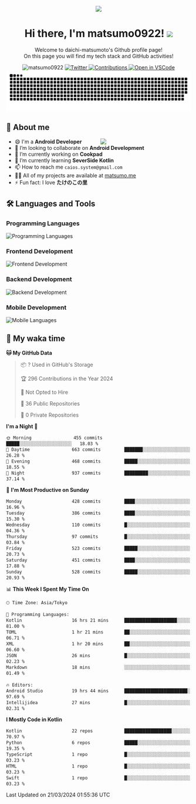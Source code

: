 <p align="center"><img src="https://capsule-render.vercel.app/api?type=waving&color=gradient&height=300&section=header&text=Hi%20I%27m%20matsumo&fontSize=90&animation=fadeIn&fontAlignY=38&desc=Welcome%20to%20daichi-matsumoto%27s%20GitHub%20profile%20&descAlignY=55&descAlign=62"></p>

<h1 align="center">Hi there, I'm matsumo0922! <img src="https://media.giphy.com/media/hvRJCLFzcasrR4ia7z/giphy.gif" width="32"></h1>

<p align="center">
Welcome to daichi-matsumoto's Github profile page!<br>
On this page you will find my tech stack and GitHub activities!
</p>

<div align="center">
  <img src="https://komarev.com/ghpvc/?username=matsumo0922&label=Profile%20views&color=ac3726&style=flat" alt="matsumo0922" />
  <a href="https://twitter.com/matsumo0922">
    <img src="https://badgen.net/badge/twitter/@matsumo0922?icon=twitter" alt="Twitter" />
  </a>
  <a href="https://qiita.com/CAIOS">
    <img src="https://badgen.org/img/qiita/CAIOS/contributions?style=flat" alt="Contributions" />
  </a>
  <a href="https://open.vscode.dev/matsumo0922/matsumo0922">
    <img alt="Open in VSCode" src="https://img.shields.io/static/v1?logo=visualstudiocode&label=&message=Open%20in%20Visual%20Studio%20Code&labelColor=2c2c32&color=007acc&logoColor=007acc" />
  </a>
</div>

<picture>
  <source media="(prefers-color-scheme: dark)" srcset="./resources/github-contribution-grid-snake-dark.svg" />
  <source media="(prefers-color-scheme: light)" srcset="./resources/github-contribution-grid-snake-light.svg" />
  <img alt="github-snake" src="./resources/github-contribution-grid-snake-light.svg" />
</picture>

## 📝 About me

<picture>
  <source media="(prefers-color-scheme: dark)" srcset="https://github-readme-stats.vercel.app/api?username=matsumo0922&show_icons=true&locale=en&theme=dark" />
  <source media="(prefers-color-scheme: light)" srcset="https://github-readme-stats.vercel.app/api?username=matsumo0922&show_icons=true&locale=en&theme=default" />
  <img align="right" width="49%" src="https://github-readme-stats.vercel.app/api?username=matsumo0922&show_icons=true&locale=en&theme=default" />
</picture>

- 😄 I'm a **Android Developer**
- 👯 I’m looking to collaborate on **Android Development**
- 🔭 I’m currently working on **Cookpad**
- 🌱 I’m currently learning **SeverSide Kotlin**
- 📫 How to reach me `caios.system@gmail.com`
- 👨‍💻 All of my projects are available at [matsumo.me](matsumo.me)
- ⚡ Fun fact: I love **たけのこの里**

## 🛠️ Languages and Tools

### Programming Languages
![Programming Languages](https://skillicons.dev/icons?i=kotlin,java,c,cpp,ruby,py,md)

### Frontend Development
![Frontend Development](https://skillicons.dev/icons?i=kotlin,next,react,html,css)

### Backend Development
![Backend Development](https://skillicons.dev/icons?i=kotlin,graphql,rails,redis,nodejs)

### Mobile Development
![Mobile Languages](https://skillicons.dev/icons?i=kotlin,ktor)

## 📌 My waka time
<!--START_SECTION:waka-->
**🐱 My GitHub Data** 

> 📦 ? Used in GitHub's Storage 
 > 
> 🏆 296 Contributions in the Year 2024
 > 
> 🚫 Not Opted to Hire
 > 
> 📜 36 Public Repositories 
 > 
> 🔑 0 Private Repositories 
 > 
**I'm a Night 🦉** 

```text
🌞 Morning                455 commits         █████░░░░░░░░░░░░░░░░░░░░   18.03 % 
🌆 Daytime                663 commits         ███████░░░░░░░░░░░░░░░░░░   26.28 % 
🌃 Evening                468 commits         █████░░░░░░░░░░░░░░░░░░░░   18.55 % 
🌙 Night                  937 commits         █████████░░░░░░░░░░░░░░░░   37.14 % 
```
📅 **I'm Most Productive on Sunday** 

```text
Monday                   428 commits         ████░░░░░░░░░░░░░░░░░░░░░   16.96 % 
Tuesday                  386 commits         ████░░░░░░░░░░░░░░░░░░░░░   15.30 % 
Wednesday                110 commits         █░░░░░░░░░░░░░░░░░░░░░░░░   04.36 % 
Thursday                 97 commits          █░░░░░░░░░░░░░░░░░░░░░░░░   03.84 % 
Friday                   523 commits         █████░░░░░░░░░░░░░░░░░░░░   20.73 % 
Saturday                 451 commits         ████░░░░░░░░░░░░░░░░░░░░░   17.88 % 
Sunday                   528 commits         █████░░░░░░░░░░░░░░░░░░░░   20.93 % 
```


📊 **This Week I Spent My Time On** 

```text
🕑︎ Time Zone: Asia/Tokyo

💬 Programming Languages: 
Kotlin                   16 hrs 21 mins      ████████████████████░░░░░   81.00 % 
TOML                     1 hr 21 mins        ██░░░░░░░░░░░░░░░░░░░░░░░   06.71 % 
XML                      1 hr 20 mins        ██░░░░░░░░░░░░░░░░░░░░░░░   06.60 % 
JSON                     26 mins             █░░░░░░░░░░░░░░░░░░░░░░░░   02.23 % 
Markdown                 18 mins             ░░░░░░░░░░░░░░░░░░░░░░░░░   01.49 % 

🔥 Editors: 
Android Studio           19 hrs 44 mins      ████████████████████████░   97.69 % 
Intellijidea             27 mins             █░░░░░░░░░░░░░░░░░░░░░░░░   02.31 % 
```

**I Mostly Code in Kotlin** 

```text
Kotlin                   22 repos            ██████████████████░░░░░░░   70.97 % 
Python                   6 repos             █████░░░░░░░░░░░░░░░░░░░░   19.35 % 
TypeScript               1 repo              █░░░░░░░░░░░░░░░░░░░░░░░░   03.23 % 
HTML                     1 repo              █░░░░░░░░░░░░░░░░░░░░░░░░   03.23 % 
Swift                    1 repo              █░░░░░░░░░░░░░░░░░░░░░░░░   03.23 % 
```




 Last Updated on 21/03/2024 01:55:36 UTC
<!--END_SECTION:waka-->
